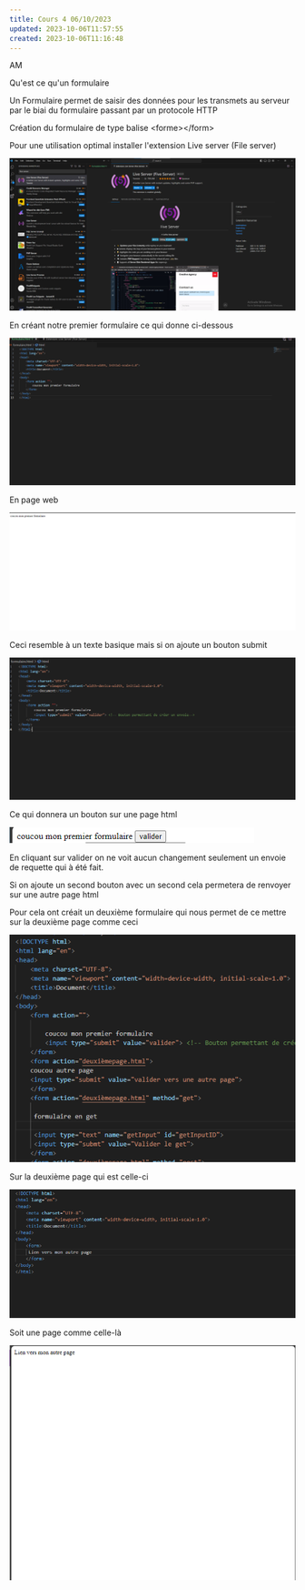 ```yaml
---
title: Cours 4 06/10/2023
updated: 2023-10-06T11:57:55
created: 2023-10-06T11:16:48
---
```


AM

Qu'est ce qu'un formulaire

Un Formulaire permet de saisir des données pour les transmets au serveur par le biai du formulaire passant par un protocole HTTP

Création du formulaire de type balise \<forme\>\</form\>

Pour une utilisation optimal installer l'extension Live server (File server)

![image1](resources/4545700379f94f39acfa815640be94ec.png)

En créant notre premier formulaire ce qui donne ci-dessous

![image2](resources/68c3c776ec9043a5b59f76f7a6f91532.png)

En page web

![image3](resources/2f82a6fd8439499f975e5d23252c8c72.png)

Ceci resemble à un texte basique mais si on ajoute un bouton submit

![image4](resources/5ba1cdd726054ab9a6469a3e3c66b716.png)

Ce qui donnera un bouton sur une page html

![image5](resources/587aa263a1154e949c5de335fddbe42c.png)

En cliquant sur valider on ne voit aucun changement seulement un envoie de requette qui à été fait.

Si on ajoute un second bouton avec un second cela permetera de renvoyer sur une autre page html

Pour cela ont créait un deuxième formulaire qui nous permet de ce mettre sur la deuxième page comme ceci

![image6](resources/d30313b21b924d16970602005cb45312.png)

Sur la deuxième page qui est celle-ci

![image7](resources/68888b84197e4abfbee352b249117b9d.png)

Soit une page comme celle-là

![image8](resources/00cefe3f988845fe8d4496dd9c263170.png)

